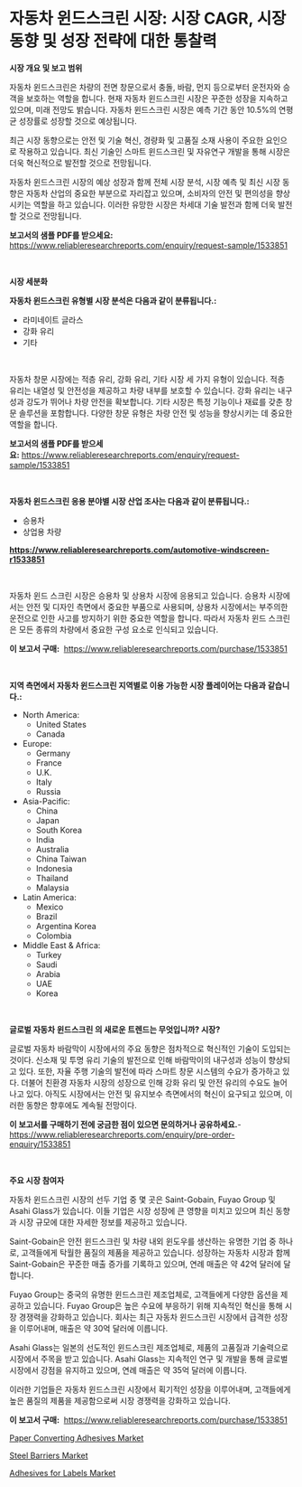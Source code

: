<p><h1>자동차 윈드스크린 시장: 시장 CAGR, 시장 동향 및 성장 전략에 대한 통찰력</h1></p><p><strong>시장 개요 및 보고 범위</strong></p>
<p><p>자동차 윈드스크린은 차량의 전면 창문으로서 충돌, 바람, 먼지 등으로부터 운전자와 승객을 보호하는 역할을 합니다. 현재 자동차 윈드스크린 시장은 꾸준한 성장을 지속하고 있으며, 미래 전망도 밝습니다. 자동차 윈드스크린 시장은 예측 기간 동안 10.5%의 연평균 성장률로 성장할 것으로 예상됩니다.</p><p>최근 시장 동향으로는 안전 및 기술 혁신, 경량화 및 고품질 소재 사용이 주요한 요인으로 작용하고 있습니다. 최신 기술인 스마트 윈드스크린 및 자유연구 개발을 통해 시장은 더욱 혁신적으로 발전할 것으로 전망됩니다.</p><p>자동차 윈드스크린 시장의 예상 성장과 함께 전체 시장 분석, 시장 예측 및 최신 시장 동향은 자동차 산업의 중요한 부분으로 자리잡고 있으며, 소비자의 안전 및 편의성을 향상시키는 역할을 하고 있습니다. 이러한 유망한 시장은 차세대 기술 발전과 함께 더욱 발전할 것으로 전망됩니다.</p></p>
<p><strong>보고서의 샘플 PDF를 받으세요:</strong> <a href="https://www.reliableresearchreports.com/enquiry/request-sample/1533851">https://www.reliableresearchreports.com/enquiry/request-sample/1533851</a></p>
<p>&nbsp;</p>
<p><strong>시장 세분화</strong></p>
<p><strong>자동차 윈드스크린 유형별 시장 분석은 다음과 같이 분류됩니다.:</strong></p>
<p><ul><li>라미네이트 글라스</li><li>강화 유리</li><li>기타</li></ul></p>
<p>&nbsp;</p>
<p><p>자동차 창문 시장에는 적층 유리, 강화 유리, 기타 시장 세 가지 유형이 있습니다. 적층 유리는 내열성 및 안전성을 제공하고 차량 내부를 보호할 수 있습니다. 강화 유리는 내구성과 강도가 뛰어나 차량 안전을 확보합니다. 기타 시장은 특정 기능이나 재료를 갖춘 창문 솔루션을 포함합니다. 다양한 창문 유형은 차량 안전 및 성능을 향상시키는 데 중요한 역할을 합니다.</p></p>
<p><strong>보고서의 샘플 PDF를 받으세요:</strong>&nbsp;<a href="https://www.reliableresearchreports.com/enquiry/request-sample/1533851">https://www.reliableresearchreports.com/enquiry/request-sample/1533851</a></p>
<p>&nbsp;</p>
<p><strong> 자동차 윈드스크린 응용 분야별 시장 산업 조사는 다음과 같이 분류됩니다.:</strong></p>
<p><ul><li>승용차</li><li>상업용 차량</li></ul></p>
<p><strong><a href="https://www.reliableresearchreports.com/automotive-windscreen-r1533851">https://www.reliableresearchreports.com/automotive-windscreen-r1533851</a></strong></p>
<p>&nbsp;</p>
<p><p>자동차 윈드 스크린 시장은 승용차 및 상용차 시장에 응용되고 있습니다. 승용차 시장에서는 안전 및 디자인 측면에서 중요한 부품으로 사용되며, 상용차 시장에서는 부주의한 운전으로 인한 사고를 방지하기 위한 중요한 역할을 합니다. 따라서 자동차 윈드 스크린은 모든 종류의 차량에서 중요한 구성 요소로 인식되고 있습니다.</p></p>
<p><strong>이 보고서 구매:</strong>&nbsp; <a href="https://www.reliableresearchreports.com/purchase/1533851">https://www.reliableresearchreports.com/purchase/1533851</a></p>
<p>&nbsp;</p>
<p><strong>지역 측면에서 자동차 윈드스크린 지역별로 이용 가능한 시장 플레이어는 다음과 같습니다.:</strong></p>
<p><ul>
    <li>
        North America:
        <ul>
            <li>United States</li>
            <li>Canada</li>
        </ul>
    </li>
    <li>
        Europe:
        <ul>
            <li>Germany</li>
            <li>France</li>
            <li>U.K.</li>
            <li>Italy</li>
            <li>Russia</li>
        </ul>
    </li>
    <li>
        Asia-Pacific:
        <ul>
            <li>China</li>
            <li>Japan</li>
            <li>South Korea</li>
            <li>India</li>
            <li>Australia</li>
            <li>China Taiwan</li>
            <li>Indonesia</li>
            <li>Thailand</li>
            <li>Malaysia</li>
        </ul>
    </li>
    <li>
        Latin America:
        <ul>
            <li>Mexico</li>
            <li>Brazil</li>
            <li>Argentina Korea</li>
            <li>Colombia</li>
        </ul>
    </li>
    <li>
        Middle East & Africa:
        <ul>
            <li>Turkey</li>
            <li>Saudi</li>
            <li>Arabia</li>
            <li>UAE</li>
            <li>Korea</li>
        </ul>
    </li>
    </ul></p>
<p>&nbsp;</p>
<p><strong>글로벌 자동차 윈드스크린 의 새로운 트렌드는 무엇입니까? 시장?</strong></p>
<p><p>글로벌 자동차 바람막이 시장에서의 주요 동향은 점차적으로 혁신적인 기술이 도입되는 것이다. 신소재 및 투명 유리 기술의 발전으로 인해 바람막이의 내구성과 성능이 향상되고 있다. 또한, 자율 주행 기술의 발전에 따라 스마트 창문 시스템의 수요가 증가하고 있다. 더불어 친환경 자동차 시장의 성장으로 인해 강화 유리 및 안전 유리의 수요도 늘어나고 있다. 아직도 시장에서는 안전 및 유지보수 측면에서의 혁신이 요구되고 있으며, 이러한 동향은 향후에도 계속될 전망이다.</p></p>
<p><strong>이 보고서를 구매하기 전에 궁금한 점이 있으면 문의하거나 공유하세요.</strong>- <a href="https://www.reliableresearchreports.com/enquiry/pre-order-enquiry/1533851">https://www.reliableresearchreports.com/enquiry/pre-order-enquiry/1533851</a></p>
<p>&nbsp;</p>
<p><strong>주요 시장 참여자</strong></p>
<p><p>자동차 윈드스크린 시장의 선두 기업 중 몇 곳은 Saint-Gobain, Fuyao Group 및 Asahi Glass가 있습니다. 이들 기업은 시장 성장에 큰 영향을 미치고 있으며 최신 동향과 시장 규모에 대한 자세한 정보를 제공하고 있습니다.</p><p>Saint-Gobain은 안전 윈드스크린 및 차량 내외 윈도우를 생산하는 유명한 기업 중 하나로, 고객들에게 탁월한 품질의 제품을 제공하고 있습니다. 성장하는 자동차 시장과 함께 Saint-Gobain은 꾸준한 매출 증가를 기록하고 있으며, 연례 매출은 약 42억 달러에 달합니다.</p><p>Fuyao Group는 중국의 유명한 윈드스크린 제조업체로, 고객들에게 다양한 옵션을 제공하고 있습니다. Fuyao Group은 높은 수요에 부응하기 위해 지속적인 혁신을 통해 시장 경쟁력을 강화하고 있습니다. 회사는 최근 자동차 윈드스크린 시장에서 급격한 성장을 이루어내며, 매출은 약 30억 달러에 이릅니다.</p><p>Asahi Glass는 일본의 선도적인 윈드스크린 제조업체로, 제품의 고품질과 기술력으로 시장에서 주목을 받고 있습니다. Asahi Glass는 지속적인 연구 및 개발을 통해 글로벌 시장에서 강점을 유지하고 있으며, 연례 매출은 약 35억 달러에 이릅니다.</p><p>이러한 기업들은 자동차 윈드스크린 시장에서 획기적인 성장을 이루어내며, 고객들에게 높은 품질의 제품을 제공함으로써 시장 경쟁력을 강화하고 있습니다.</p></p>
<p><strong>이 보고서 구매:</strong>&nbsp;&nbsp;<a href="https://www.reliableresearchreports.com/purchase/1533851">https://www.reliableresearchreports.com/purchase/1533851</a></p>
<p><p><a href="https://forested-sushi-9b0.notion.site/Paper-Converting-Adhesives-Market-with-the-goal-of-estimating-the-market-size-and-future-growth-pote-bed315406b5e4cbca0998b3c70a6adfd">Paper Converting Adhesives Market</a></p><p><a href="https://summer-dogwood-3e9.notion.site/Steel-Barriers-Market-Size-Growing-and-Forecasted-for-period-from-2024-2031-and-provides-complete--9630738fb76444ed888a54573df3f1f8">Steel Barriers Market</a></p><p><a href="https://lydian-appliance-61d.notion.site/Adhesives-for-Labels-Market-Size-Market-Trends-and-Growth-Outlook-forecasted-for-period-from-2024--aeeb8093c54f4e018d14622f07c10f2b">Adhesives for Labels Market</a></p></p>